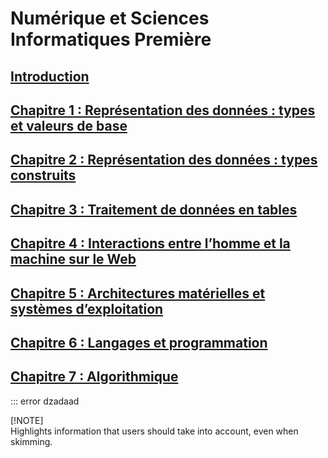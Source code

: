 # Numérique et Sciences Informatiques Première

## [Introduction](./_ressources/0.0.INTRO.md)

## [Chapitre 1 : Représentation des données : types et valeurs de base](./_ressources/1.0.BASE.md)

## [Chapitre 2 : Représentation des données : types construits](./_ressources/2.0.CONST.md)

## [Chapitre 3 : Traitement de données en tables](./_ressources/3.0.TABL.md)

## [Chapitre 4 : Interactions entre l’homme et la machine sur le Web](./_ressources/4.0.WEB.md)

## [Chapitre 5 : Architectures matérielles et systèmes d’exploitation](./_ressources/5.0.ARCHI.md)

## [Chapitre 6 : Langages et programmation](./_ressources/6.0.LANG.md)

## [Chapitre 7 : Algorithmique](./_ressources/7.0.ALGO.md)

::: error
dzadaad

[!NOTE]  
Highlights information that users should take into account, even when skimming.
